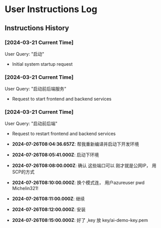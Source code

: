 # User Instructions Log

## Instructions History

### [2024-03-21 Current Time]
User Query: "启动"
- Initial system startup request 

### [2024-03-21 Current Time]
User Query: "启动前后端服务"
- Request to start frontend and backend services

### [2024-03-21 Current Time]
User Query: "启动前后端"
- Request to restart frontend and backend services 

- **2024-07-26T08:04:36.657Z**: 帮我重新编译并启动下开发环境 

- **2024-07-26T08:05:41.000Z**: 启动下环境 

- **2024-07-26T08:08:00.000Z**: 确认 这些端口可以 刚才就是公网IP， 用SCP的方式 

- **2024-07-26T08:10:00.000Z**: 换个模式连， 用户azureuser pwd Michelin321!
- **2024-07-26T08:11:00.000Z**: 继续 

- **2024-07-26T08:12:00.000Z**: 安装 

- **2024-07-26T08:15:00.000Z**: 好了 ,key 放 key/ai-demo-key.pem 